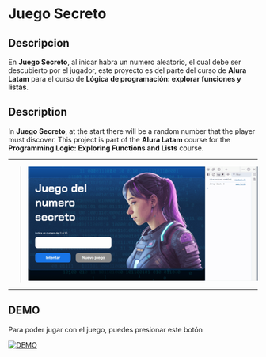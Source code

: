 # Juego Secreto

## Descripcion

En **Juego Secreto**, al inicar habra un numero aleatorio, el cual debe ser descubierto por el jugador, este proyecto es del parte del curso de **Alura Latam** para el curso de **Lógica de programación: explorar funciones y listas**.

## Description

In **Juego Secreto**, at the start there will be a random number that the player must discover. This project is part of the **Alura Latam** course for the **Programming Logic: Exploring Functions and Lists** course.

---

> ![Project: Secret Game](git/Animation.gif)

---

## DEMO

Para poder jugar con el juego, puedes presionar este botón

[![DEMO](https://img.shields.io/badge/Click-Aqui-blue)](https://kevin-cuevas.github.io/Alura-juego-secreto/)
